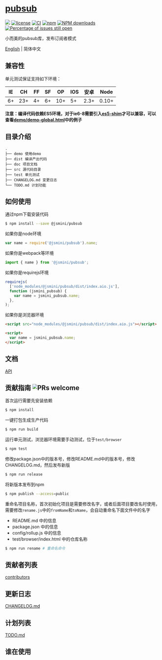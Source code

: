 # [pubsub](https://github.com/jsmini/pubsub)

[![](https://img.shields.io/badge/Powered%20by-jslib%20pubsub-brightgreen.svg)](https://github.com/yanhaijing/jslib-pubsub)
[![license](https://img.shields.io/badge/license-MIT-blue.svg)](https://github.com/jsmini/pubsub/blob/master/LICENSE)
[![CI](https://github.com/jsmini/pubsub/actions/workflows/ci.yml/badge.svg?branch=master)](https://github.com/jsmini/pubsub/actions/workflows/ci.yml)
[![npm](https://img.shields.io/badge/npm-0.2.3-orange.svg)](https://www.npmjs.com/package/@jsmini/pubsub)
[![NPM downloads](http://img.shields.io/npm/dm/@jsmini/pubsub.svg?style=flat-square)](http://www.npmtrends.com/@jsmini/pubsub)
[![Percentage of issues still open](http://isitmaintained.com/badge/open/jsmini/pubsub.svg)](http://isitmaintained.com/project/jsmini/pubsub 'Percentage of issues still open')

小而美的pubsub库，发布订阅者模式

[English](./README.md) | 简体中文

## 兼容性

单元测试保证支持如下环境：

| IE  | CH  | FF  | SF  | OP  | IOS | 安卓 | Node  |
| --- | --- | --- | --- | --- | --- | ---- | ----- |
| 6+  | 23+ | 4+  | 6+  | 10+ | 5+  | 2.3+ | 0.10+ |

**注意：编译代码依赖ES5环境，对于ie6-8需要引入[es5-shim](http://github.com/es-shims/es5-shim/)才可以兼容，可以查看[demo/demo-global.html](./demo/demo-global.html)中的例子**

## 目录介绍

```
.
├── demo 使用demo
├── dist 编译产出代码
├── doc 项目文档
├── src 源代码目录
├── test 单元测试
├── CHANGELOG.md 变更日志
└── TODO.md 计划功能
```

## 如何使用

通过npm下载安装代码

```bash
$ npm install --save @jsmini/pubsub
```

如果你是node环境

```js
var name = require('@jsmini/pubsub').name;
```

如果你是webpack等环境

```js
import { name } from '@jsmini/pubsub';
```

如果你是requirejs环境

```js
requirejs(
  ['node_modules/@jsmini/pubsub/dist/index.aio.js'],
  function (jsmini_pubsub) {
    var name = jsmini_pubsub.name;
  },
);
```

如果你是浏览器环境

```html
<script src="node_modules/@jsmini/pubsub/dist/index.aio.js"></script>

<script>
  var name = jsmini_pubsub.name;
</script>
```

## 文档

[API](https://github.com/jsmini/pubsub/blob/master/doc/api.md)

## 贡献指南 ![PRs welcome](https://img.shields.io/badge/PRs-welcome-brightgreen.svg)

首次运行需要先安装依赖

```bash
$ npm install
```

一键打包生成生产代码

```bash
$ npm run build
```

运行单元测试，浏览器环境需要手动测试，位于`test/browser`

```bash
$ npm test
```

修改package.json中的版本号，修改README.md中的版本号，修改CHANGELOG.md，然后发布新版

```bash
$ npm run release
```

将新版本发布到npm

```bash
$ npm publish --access=public
```

重命名项目名称，首次初始化项目是需要修改名字，或者后面项目要改名时使用，需要修改`rename.js`中的`fromName`和`toName`，会自动重命名下面文件中的名字

- README.md 中的信息
- package.json 中的信息
- config/rollup.js 中的信息
- test/browser/index.html 中的仓库名称

```bash
$ npm run rename # 重命名命令
```

## 贡献者列表

[contributors](https://github.com/jsmini/pubsub/graphs/contributors)

## 更新日志

[CHANGELOG.md](https://github.com/jsmini/pubsub/blob/master/CHANGELOG.md)

## 计划列表

[TODO.md](https://github.com/jsmini/pubsub/blob/master/TODO.md)

## 谁在使用

